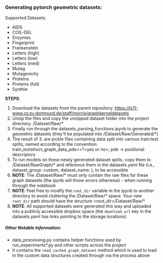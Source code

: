 ### Generating pytorch geometric datasets:
Supported Datasets:
- AIDS
- COIL-DEL
- Enzymes
- Fingerprint
- Frankenstein
- Letters (high)
- Letters (low)
- Letters (med)
- Mutag
- Mutagenicity
- Proteins
- Proteins (full)
- Synthie

**STEPS**:
1. Download the datasets from the parent repository: https://ls11-www.cs.tu-dortmund.de/staff/morris/graphkerneldatasets
2. Unzip the files and copy the unzipped dataset folder into the project directory: <root>/Dataset/Raw/*
3. Finally run through the datasets_parsing_functions.ipynb to generate the geometric datasets (they'll be populated into <root>/Dataset/Raw/Generated/*)
4. The result of 3. are pickle files containing data split into various train:test splits, named according to the convention: train_<X>_test_<Y>_struct_<dataset-name>_graph_data_pde=<?=yes or no>; pde -> positional descriptors
5. To run models on these newly generated dataset splits, copy them to <root>/Dataset/RawGraph/* and reference them in the datasets.yaml file (i.e., dataset_group: custom, dataset_name: <dataset-split-name>), to be accessible
6. **NOTE**: The <root>/Dataset/Raw/* must only contain the raw files for these graph datasets (the ipynb will throw errors otherwise) - when running through the notebook
7. **NOTE**: Feel free to modify the `root_dir` variable in the ipynb to another directory to avoid cluttering the <root>/Dataset/Raw/* space. Your new `root_dir` path should have the structure <root_dir>/Dataset/Raw/*
8. **NOTE**: All supported datasets were generated this way and uploaded into a publicly accessible dropbox space (the `download_url` key in the datasets.yaml has links pointing to the storage locations)

##### Other Notable Information:
- data_processing.py contains helper functions used by run_experiments*.py and other scripts across the project
- It contains the `read_cached_graph_dataset` method which is used to load in the custom data structures created through via the process above
